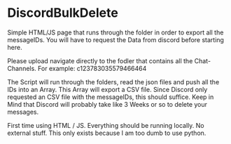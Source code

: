 # DiscordBulkDelete

Simple HTML/JS page that runs through the folder in order to export all the messageIDs.
You will have to request the Data from discord before starting here.

Please upload navigate directly to the fodler that contains all the Chat-Channels.
For example: c123783035579466464 

The Script will run through the folders, read the json files and push all the IDs into an Array.
This Array will export a CSV file. Since Discord only requested an CSV file with the messageIDs, this should suffice.
Keep in Mind that Discord will probably take like 3 Weeks or so to delete your messages.

First time using HTML / JS. Everything should be running locally. No external stuff.
This only exists because I am too dumb to use python.
